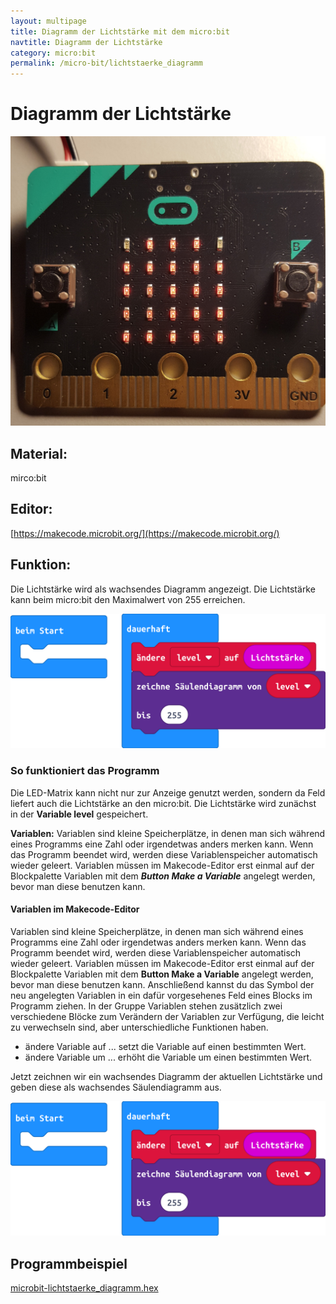 ```yaml
---
layout: multipage
title: Diagramm der Lichtstärke mit dem micro:bit
navtitle: Diagramm der Lichtstärke
category: micro:bit
permalink: /micro-bit/lichtstaerke_diagramm
---
```


# Diagramm der Lichtstärke

![](images/20191228_183443.jpg)

## Material:

mirco:bit

## Editor:

[https://makecode.microbit.org/](https://makecode.microbit.org/)

## Funktion:

Die Lichtstärke wird als wachsendes Diagramm angezeigt. Die Lichtstärke kann beim micro:bit den Maximalwert von 255 erreichen.

![](images/microbit-Screenshot_lichtstaerke_diagramm.png)

### So funktioniert das Programm
Die LED-Matrix kann nicht nur zur Anzeige genutzt werden, sondern da Feld liefert auch die Lichtstärke an den micro:bit.
Die Lichtstärke wird zunächst in der **Variable level** gespeichert.

<div class="alert alert-info" role="alert">
<b>Variablen:</b> Variablen sind kleine Speicherplätze, in denen man sich während eines Programms eine Zahl oder irgendetwas anders merken kann. Wenn das Programm beendet wird, werden diese Variablenspeicher automatisch wieder geleert. Variablen müssen im Makecode-Editor erst einmal auf der Blockpalette Variablen mit dem <b><i>Button Make a Variable</i></b> angelegt werden, bevor man diese benutzen kann.
</div>

#### Variablen im Makecode-Editor
Variablen sind kleine Speicherplätze, in denen man sich während eines Programms eine Zahl oder irgendetwas anders merken kann. Wenn das Programm beendet wird, werden diese Variablenspeicher automatisch wieder geleert. Variablen müssen im Makecode-Editor erst einmal auf der Blockpalette Variablen mit dem **Button Make a Variable** angelegt werden, bevor man diese benutzen kann. Anschließend kannst du das Symbol der neu angelegten Variablen in ein dafür vorgesehenes Feld eines Blocks im Programm ziehen. In der Gruppe Variablen stehen zusätzlich zwei verschiedene Blöcke zum Verändern der Variablen zur Verfügung, die leicht zu verwechseln sind, aber unterschiedliche Funktionen haben.
+ ändere Variable auf ... setzt die Variable auf einen bestimmten Wert.
+ ändere Variable um ... erhöht die Variable um einen bestimmten Wert.

Jetzt zeichnen wir ein wachsendes Diagramm der aktuellen Lichtstärke und geben diese als wachsendes Säulendiagramm aus.

![](images/micro-bit-Screenshot_lichtstaerke_diagramm.png)

## Programmbeispiel
[microbit-lichtstaerke_diagramm.hex](appendix/microbit-lichtstaerke_diagramm.hex)
